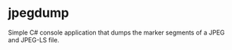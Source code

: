 # jpegdump
Simple C# console application that dumps the marker segments of a JPEG and JPEG-LS file.
